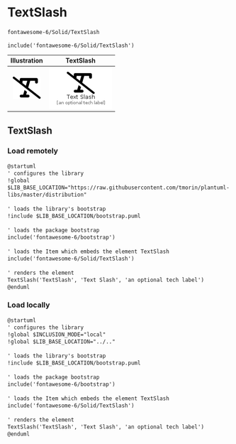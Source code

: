 # TextSlash


```text
fontawesome-6/Solid/TextSlash
```

```text
include('fontawesome-6/Solid/TextSlash')
```



| Illustration | TextSlash |
| :---: | :---: |
| ![illustration for Illustration](../../fontawesome-6/Solid/TextSlash.png) | ![illustration for TextSlash](../../fontawesome-6/Solid/TextSlash.Local.png) |




## TextSlash

### Load remotely
```plantuml
@startuml
' configures the library
!global $LIB_BASE_LOCATION="https://raw.githubusercontent.com/tmorin/plantuml-libs/master/distribution"

' loads the library's bootstrap
!include $LIB_BASE_LOCATION/bootstrap.puml

' loads the package bootstrap
include('fontawesome-6/bootstrap')

' loads the Item which embeds the element TextSlash
include('fontawesome-6/Solid/TextSlash')

' renders the element
TextSlash('TextSlash', 'Text Slash', 'an optional tech label')
@enduml
```

### Load locally
```plantuml
@startuml
' configures the library
!global $INCLUSION_MODE="local"
!global $LIB_BASE_LOCATION="../.."

' loads the library's bootstrap
!include $LIB_BASE_LOCATION/bootstrap.puml

' loads the package bootstrap
include('fontawesome-6/bootstrap')

' loads the Item which embeds the element TextSlash
include('fontawesome-6/Solid/TextSlash')

' renders the element
TextSlash('TextSlash', 'Text Slash', 'an optional tech label')
@enduml
```


